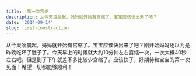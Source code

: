 ```yaml
---
title:  第一次宫缩
description: 从今天凌晨起，妈妈就开始有宫缩了。宝宝应该快出来了吧？
date: '2014-09-14'
slug: first-constraction
---
```

从今天凌晨起，妈妈就开始有宫缩了。宝宝应该快出来了吧？刚开始妈妈还以为是昨晚吃坏了肚子了。今天早上的时候就大约10分钟左右宫缩一次，一次大概40秒左右吧。但是到了下午就差不多比较少宫缩了。应该快了，好期待和宝宝的第一次见面！希望一切都能够顺利！
